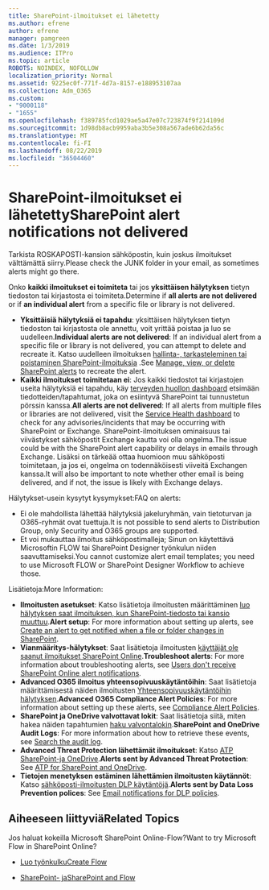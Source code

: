 ```yaml
---
title: SharePoint-ilmoitukset ei lähetetty
ms.author: efrene
author: efrene
manager: pamgreen
ms.date: 1/3/2019
ms.audience: ITPro
ms.topic: article
ROBOTS: NOINDEX, NOFOLLOW
localization_priority: Normal
ms.assetid: 9225ec0f-771f-4d7a-8157-e188953107aa
ms.collection: Adm_O365
ms.custom:
- "9000118"
- "1655"
ms.openlocfilehash: f389785fcd1029ae5a47e07c723874f9f214109d
ms.sourcegitcommit: 1d98db8acb9959aba3b5e308a567ade6b62da56c
ms.translationtype: MT
ms.contentlocale: fi-FI
ms.lasthandoff: 08/22/2019
ms.locfileid: "36504460"
---
```

# <a name="sharepoint-alert-notifications-not-delivered"></a><span data-ttu-id="e8533-102">SharePoint-ilmoitukset ei lähetetty</span><span class="sxs-lookup"><span data-stu-id="e8533-102">SharePoint alert notifications not delivered</span></span>

<span data-ttu-id="e8533-103">Tarkista ROSKAPOSTI-kansion sähköpostin, kuin joskus ilmoitukset välttämättä siirry.</span><span class="sxs-lookup"><span data-stu-id="e8533-103">Please check the JUNK folder in your email, as sometimes alerts might go there.</span></span>

<span data-ttu-id="e8533-104">Onko **kaikki ilmoitukset ei toimiteta** tai jos **yksittäisen hälytyksen** tietyn tiedoston tai kirjastosta ei toimiteta.</span><span class="sxs-lookup"><span data-stu-id="e8533-104">Determine if **all alerts are not delivered** or if **an individual alert** from a specific file or library is not delivered.</span></span>

- <span data-ttu-id="e8533-105">**Yksittäisiä hälytyksiä ei tapahdu**: yksittäisen hälytyksen tietyn tiedoston tai kirjastosta ole annettu, voit yrittää poistaa ja luo se uudelleen.</span><span class="sxs-lookup"><span data-stu-id="e8533-105">**Individual alerts are not delivered**: If an individual alert from a specific file or library is not delivered, you can attempt to delete and recreate it.</span></span> <span data-ttu-id="e8533-106">Katso uudelleen ilmoituksen [hallinta-, tarkasteleminen tai poistaminen SharePoint-ilmoituksia](https://support.office.com/article/manage-view-or-delete-sharepoint-alerts-99dfb19c-9a90-4a8c-aba1-aa8c8afb0de2?ui=en-US&rs=en-US&ad=US#ID0EAADAAA=Online) .</span><span class="sxs-lookup"><span data-stu-id="e8533-106">See [Manage, view, or delete SharePoint alerts](https://support.office.com/article/manage-view-or-delete-sharepoint-alerts-99dfb19c-9a90-4a8c-aba1-aa8c8afb0de2?ui=en-US&rs=en-US&ad=US#ID0EAADAAA=Online) to recreate the alert.</span></span>
- <span data-ttu-id="e8533-107">**Kaikki ilmoitukset toimitetaan ei**: Jos kaikki tiedostot tai kirjastojen useita hälytyksiä ei tapahdu, käy [terveyden huollon dashboard](https://admin.microsoft.com/AdminPortal/Home#/servicehealth) etsimään tiedotteiden/tapahtumat, joka on esiintyvä SharePoint tai tunnustetun pörssin kanssa.</span><span class="sxs-lookup"><span data-stu-id="e8533-107">**All alerts are not delivered**: If all alerts from multiple files or libraries are not delivered, visit the [Service Health dashboard](https://admin.microsoft.com/AdminPortal/Home#/servicehealth) to check for any advisories/incidents that may be occurring with SharePoint or Exchange.</span></span> <span data-ttu-id="e8533-108">SharePoint-ilmoituksen ominaisuus tai viivästykset sähköpostit Exchange kautta voi olla ongelma.</span><span class="sxs-lookup"><span data-stu-id="e8533-108">The issue could be with the SharePoint alert capability or delays in emails through Exchange.</span></span> <span data-ttu-id="e8533-109">Lisäksi on tärkeää ottaa huomioon muu sähköposti toimitetaan, ja jos ei, ongelma on todennäköisesti viiveitä Exchangen kanssa.</span><span class="sxs-lookup"><span data-stu-id="e8533-109">It will also be important to note whether other email is being delivered, and if not, the issue is likely with Exchange delays.</span></span>

<span data-ttu-id="e8533-110">Hälytykset-usein kysytyt kysymykset:</span><span class="sxs-lookup"><span data-stu-id="e8533-110">FAQ on alerts:</span></span>

- <span data-ttu-id="e8533-111">Ei ole mahdollista lähettää hälytyksiä jakeluryhmän, vain tietoturvan ja O365-ryhmät ovat tuettuja.</span><span class="sxs-lookup"><span data-stu-id="e8533-111">It is not possible to send alerts to Distribution Group, only Security and O365 groups are supported.</span></span>
- <span data-ttu-id="e8533-112">Et voi mukauttaa ilmoitus sähköpostimalleja; Sinun on käytettävä Microsoftin FLOW tai SharePoint Designer työnkulun niiden saavuttamiseksi.</span><span class="sxs-lookup"><span data-stu-id="e8533-112">You cannot customize alert email templates; you need to use Microsoft FLOW or SharePoint Designer Workflow to achieve those.</span></span>

<span data-ttu-id="e8533-113">Lisätietoja:</span><span class="sxs-lookup"><span data-stu-id="e8533-113">More Information:</span></span>

- <span data-ttu-id="e8533-114">**Ilmoitusten asetukset**: Katso lisätietoja ilmoitusten määrittäminen [luo hälytyksen saat ilmoituksen, kun SharePoint-tiedosto tai kansio muuttuu](https://support.office.com/article/create-an-alert-to-get-notified-when-a-file-or-folder-changes-in-sharepoint-e5a79e7b-a146-46da-a9ef-d65409ba8918).</span><span class="sxs-lookup"><span data-stu-id="e8533-114">**Alert setup**: For more information about setting up alerts, see [Create an alert to get notified when a file or folder changes in SharePoint](https://support.office.com/article/create-an-alert-to-get-notified-when-a-file-or-folder-changes-in-sharepoint-e5a79e7b-a146-46da-a9ef-d65409ba8918).</span></span>
- <span data-ttu-id="e8533-115">**Vianmääritys-hälytykset**: Saat lisätietoja ilmoitusten [käyttäjät ole saanut ilmoitukset SharePoint Online](https://docs.microsoft.com/sharepoint/support/sites/no-alert-notifications).</span><span class="sxs-lookup"><span data-stu-id="e8533-115">**Troubleshoot alerts**: For more information about troubleshooting alerts, see [Users don't receive SharePoint Online alert notifications](https://docs.microsoft.com/sharepoint/support/sites/no-alert-notifications).</span></span>
- <span data-ttu-id="e8533-116">**Advanced O365 ilmoitus yhteensopivuuskäytäntöihin**: Saat lisätietoja määrittämisestä näiden ilmoitusten [Yhteensopivuuskäytäntöihin hälytyksen](https://docs.microsoft.com/office365/securitycompliance/alert-policies).</span><span class="sxs-lookup"><span data-stu-id="e8533-116">**Advanced O365 Compliance Alert Policies**: For more information about setting up these alerts, see [Compliance Alert Policies](https://docs.microsoft.com/office365/securitycompliance/alert-policies).</span></span>
- <span data-ttu-id="e8533-117">**SharePoint ja OneDrive valvottavat lokit**: Saat lisätietoja siitä, miten hakea näiden tapahtumien [haku valvontalokin](https://docs.microsoft.com/office365/securitycompliance/search-the-audit-log-in-security-and-compliance#search-the-audit-log).</span><span class="sxs-lookup"><span data-stu-id="e8533-117">**SharePoint and OneDrive Audit Logs**: For more information about how to retrieve these events, see [Search the audit log](https://docs.microsoft.com/office365/securitycompliance/search-the-audit-log-in-security-and-compliance#search-the-audit-log).</span></span>
- <span data-ttu-id="e8533-118">**Advanced Threat Protection lähettämät ilmoitukset**: Katso [ATP SharePoint-ja OneDrive](https://docs.microsoft.com/office365/securitycompliance/atp-for-spo-odb-and-teams).</span><span class="sxs-lookup"><span data-stu-id="e8533-118">**Alerts sent by Advanced Threat Protection**: See [ATP for SharePoint and OneDrive](https://docs.microsoft.com/office365/securitycompliance/atp-for-spo-odb-and-teams).</span></span>
- <span data-ttu-id="e8533-119">**Tietojen menetyksen estäminen lähettämien ilmoitusten käytännöt**: Katso [sähköposti-ilmoitusten DLP käytäntöjä](https://docs.microsoft.com/office365/securitycompliance/use-notifications-and-policy-tips).</span><span class="sxs-lookup"><span data-stu-id="e8533-119">**Alerts sent by Data Loss Prevention polices**: See [Email notifications for DLP policies](https://docs.microsoft.com/office365/securitycompliance/use-notifications-and-policy-tips).</span></span>

## <a name="related-topics"></a><span data-ttu-id="e8533-120">Aiheeseen liittyviä</span><span class="sxs-lookup"><span data-stu-id="e8533-120">Related Topics</span></span>

<span data-ttu-id="e8533-121">Jos haluat kokeilla Microsoft SharePoint Online-Flow?</span><span class="sxs-lookup"><span data-stu-id="e8533-121">Want to try Microsoft Flow in SharePoint Online?</span></span>

- [<span data-ttu-id="e8533-122">Luo työnkulku</span><span class="sxs-lookup"><span data-stu-id="e8533-122">Create Flow</span></span>](https://support.office.com/article/create-a-flow-for-a-list-or-library-in-sharepoint-online-or-onedrive-for-business-a9c3e03b-0654-46af-a254-20252e580d01)

- [<span data-ttu-id="e8533-123">SharePoint- ja</span><span class="sxs-lookup"><span data-stu-id="e8533-123">SharePoint and Flow</span></span>](https://flow.microsoft.com/en-us/blog/sharepoint-and-flow/)
